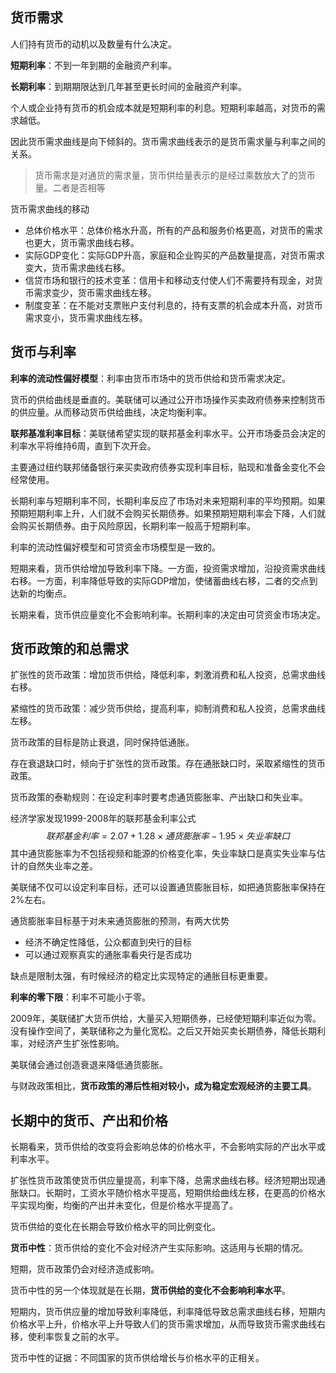 ## 货币需求

人们持有货币的动机以及数量有什么决定。

**短期利率**：不到一年到期的金融资产利率。

**长期利率**：到期期限达到几年甚至更长时间的金融资产利率。



个人或企业持有货币的机会成本就是短期利率的利息。短期利率越高，对货币的需求越低。

因此货币需求曲线是向下倾斜的。货币需求曲线表示的是货币需求量与利率之间的关系。

> 货币需求是对通货的需求量，货币供给量表示的是经过乘数放大了的货币量。二者是否相等

货币需求曲线的移动

+ 总体价格水平：总体价格水升高，所有的产品和服务价格更高，对货币的需求也更大，货币需求曲线右移。
+ 实际GDP变化：实际GDP升高，家庭和企业购买的产品数量提高，对货币需求变大，货币需求曲线右移。
+ 信贷市场和银行的技术变革：信用卡和移动支付使人们不需要持有现金，对货币需求变少，货币需求曲线左移。
+ 制度变革：在不能对支票账户支付利息的，持有支票的机会成本升高，对货币需求变小，货币需求曲线左移。



## 货币与利率

**利率的流动性偏好模型**：利率由货币市场中的货币供给和货币需求决定。

货币的供给曲线是垂直的。美联储可以通过公开市场操作买卖政府债券来控制货币的供应量。从而移动货币供给曲线，决定均衡利率。



**联邦基准利率目标**：美联储希望实现的联邦基金利率水平。公开市场委员会决定的利率水平将维持6周，直到下次开会。

主要通过纽约联邦储备银行来买卖政府债券实现利率目标，贴现和准备金变化不会经常使用。



长期利率与短期利率不同，长期利率反应了市场对未来短期利率的平均预期。如果预期短期利率上升，人们就不会购买长期债券。如果预期短期利率会下降，人们就会购买长期债券。由于风险原因，长期利率一般高于短期利率。



利率的流动性偏好模型和可贷资金市场模型是一致的。

短期来看，货币供给增加导致利率下降。一方面，投资需求增加，沿投资需求曲线右移。一方面，利率降低导致的实际GDP增加，使储蓄曲线右移，二者的交点到达新的均衡点。

长期来看，货币供应量变化不会影响利率。长期利率的决定由可贷资金市场决定。



##  货币政策的和总需求



扩张性的货币政策：增加货币供给，降低利率，刺激消费和私人投资，总需求曲线右移。

紧缩性的货币政策：减少货币供给，提高利率，抑制消费和私人投资，总需求曲线左移。



货币政策的目标是防止衰退，同时保持低通胀。



存在衰退缺口时，倾向于扩张性的货币政策。存在通胀缺口时，采取紧缩性的货币政策。



货币政策的泰勒规则：在设定利率时要考虑通货膨胀率、产出缺口和失业率。

经济学家发现1999-2008年的联邦基金利率公式
$$
联邦基金利率 = 2.07 + 1.28 \times 通货膨胀率 - 1.95 \times 失业率缺口
$$
其中通货膨胀率为不包括视频和能源的价格变化率，失业率缺口是真实失业率与估计的自然失业率之差。



美联储不仅可以设定利率目标，还可以设置通货膨胀目标，如把通货膨胀率保持在2%左右。



通货膨胀率目标基于对未来通货膨胀的预测，有两大优势

+ 经济不确定性降低，公众都直到央行的目标
+ 可以通过观察真实的通胀率看央行是否成功

缺点是限制太强，有时候经济的稳定比实现特定的通胀目标更重要。



**利率的零下限**：利率不可能小于零。



2009年，美联储扩大货币供给，大量买入短期债券，已经使短期利率近似为零。没有操作空间了，美联储称之为量化宽松。之后又开始买卖长期债券，降低长期利率，对经济产生扩张性影响。



美联储会通过创造衰退来降低通货膨胀。



与财政政策相比，**货币政策的滞后性相对较小，成为稳定宏观经济的主要工具**。



## 长期中的货币、产出和价格



长期看来，货币供给的改变将会影响总体的价格水平，不会影响实际的产出水平或利率水平。



扩张性货币政策使货币供应量提高，利率下降，总需求曲线右移。经济短期出现通胀缺口。长期时，工资水平随价格水平提高，短期供给曲线左移，在更高的价格水平实现均衡，均衡的产出并未变化，但是价格水平提高了。



货币供给的变化在长期会导致价格水平的同比例变化。



**货币中性**：货币供给的变化不会对经济产生实际影响。这适用与长期的情况。

短期，货币政策仍会对经济造成影响。



货币中性的另一个体现就是在长期，**货币供给的变化不会影响利率水平**。



短期内，货币供应量的增加导致利率降低，利率降低导致总需求曲线右移，短期内价格水平上升，价格水平上升导致人们的货币需求增加，从而导致货币需求曲线右移，使利率恢复之前的水平。



货币中性的证据：不同国家的货币供给增长与价格水平的正相关。









